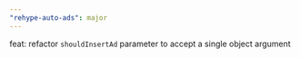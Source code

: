 ```yaml
---
"rehype-auto-ads": major
---
```


feat: refactor `shouldInsertAd` parameter to accept a single object argument
